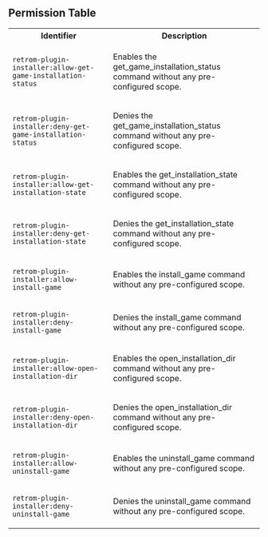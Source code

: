 
## Permission Table

<table>
<tr>
<th>Identifier</th>
<th>Description</th>
</tr>


<tr>
<td>

`retrom-plugin-installer:allow-get-game-installation-status`

</td>
<td>

Enables the get_game_installation_status command without any pre-configured scope.

</td>
</tr>

<tr>
<td>

`retrom-plugin-installer:deny-get-game-installation-status`

</td>
<td>

Denies the get_game_installation_status command without any pre-configured scope.

</td>
</tr>

<tr>
<td>

`retrom-plugin-installer:allow-get-installation-state`

</td>
<td>

Enables the get_installation_state command without any pre-configured scope.

</td>
</tr>

<tr>
<td>

`retrom-plugin-installer:deny-get-installation-state`

</td>
<td>

Denies the get_installation_state command without any pre-configured scope.

</td>
</tr>

<tr>
<td>

`retrom-plugin-installer:allow-install-game`

</td>
<td>

Enables the install_game command without any pre-configured scope.

</td>
</tr>

<tr>
<td>

`retrom-plugin-installer:deny-install-game`

</td>
<td>

Denies the install_game command without any pre-configured scope.

</td>
</tr>

<tr>
<td>

`retrom-plugin-installer:allow-open-installation-dir`

</td>
<td>

Enables the open_installation_dir command without any pre-configured scope.

</td>
</tr>

<tr>
<td>

`retrom-plugin-installer:deny-open-installation-dir`

</td>
<td>

Denies the open_installation_dir command without any pre-configured scope.

</td>
</tr>

<tr>
<td>

`retrom-plugin-installer:allow-uninstall-game`

</td>
<td>

Enables the uninstall_game command without any pre-configured scope.

</td>
</tr>

<tr>
<td>

`retrom-plugin-installer:deny-uninstall-game`

</td>
<td>

Denies the uninstall_game command without any pre-configured scope.

</td>
</tr>
</table>
